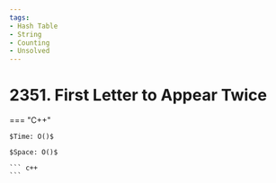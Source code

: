 ```yaml
---
tags:
- Hash Table
- String
- Counting
- Unsolved
---
```



# 2351. First Letter to Appear Twice

=== "C++"

    $Time: O()$

    $Space: O()$

    ``` c++
    ```